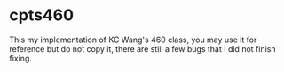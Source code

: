 cpts460
=======
This my implementation of KC Wang's 460 class, you may use it for reference but do not copy it, there are still a few bugs that I did not finish fixing.
